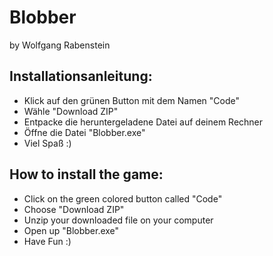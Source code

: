 # Blobber
by Wolfgang Rabenstein


## Installationsanleitung:
* Klick auf den grünen Button mit dem Namen "Code"
* Wähle "Download ZIP"
* Entpacke die heruntergeladene Datei auf deinem Rechner
* Öffne die Datei "Blobber.exe"
* Viel Spaß :)


## How to install the game:
* Click on the green colored button called "Code"
* Choose "Download ZIP"
* Unzip your downloaded file on your computer
* Open up "Blobber.exe"
* Have Fun :)

